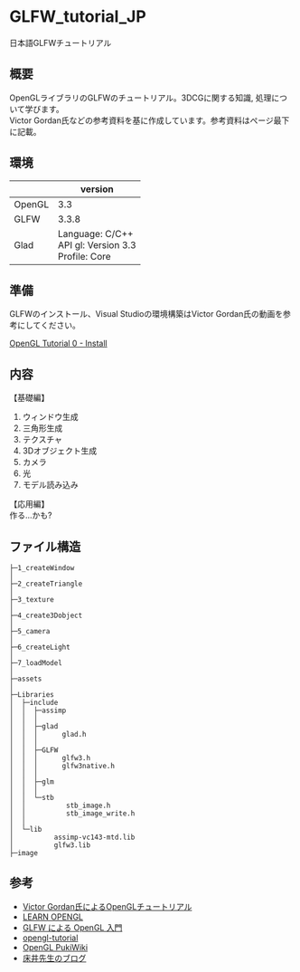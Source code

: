# GLFW_tutorial_JP
日本語GLFWチュートリアル

## 概要
OpenGLライブラリのGLFWのチュートリアル。3DCGに関する知識, 処理について学びます。<br>
Victor Gordan氏などの参考資料を基に作成しています。参考資料はぺージ最下に記載。

## 環境
|    |  version  |
| ---- | ---- |
|  OpenGL  |  3.3  |
|  GLFW  |  3.3.8 |
| Glad    | Language: C/C++ <br>  API gl: Version 3.3 <br>Profile: Core |

## 準備
GLFWのインストール、Visual Studioの環境構築はVictor Gordan氏の動画を参考にしてください。

[OpenGL Tutorial 0 - Install](https://youtu.be/XpBGwZNyUh0)

## 内容
【基礎編】<br>
1. ウィンドウ生成
2. 三角形生成
3. テクスチャ
4. 3Dオブジェクト生成
5. カメラ
6. 光
7. モデル読み込み

【応用編】<br>
作る...かも?

## ファイル構造
```
├─1_createWindow
│                  
├─2_createTriangle
│                  
├─3_texture
│                  
├─4_create3Dobject
│                  
├─5_camera
│  
├─6_createLight
│                  
├─7_loadModel
│                  
├─assets
│      
├─Libraries
│  ├─include
│  │  ├─assimp
│  │  │              
│  │  ├─glad
│  │  │      glad.h
│  │  │      
│  │  ├─GLFW
│  │  │      glfw3.h
│  │  │      glfw3native.h
│  │  │      
│  │  ├─glm
│  │  │      
│  │  └─stb
│  │          stb_image.h
│  │          stb_image_write.h
│  │          
│  └─lib
│          assimp-vc143-mtd.lib
│          glfw3.lib
├─image
```
## 参考
- [Victor Gordan氏によるOpenGLチュートリアル](https://www.youtube.com/playlist?list=PLPaoO-vpZnumdcb4tZc4x5Q-v7CkrQ6M-)
- [LEARN OPENGL](https://learnopengl.com/)
- [GLFW による OpenGL 入門](https://tokoik.github.io/GLFWdraft.pdf)
- [opengl-tutorial](http://www.opengl-tutorial.org/jp/)
- [OpenGL PukiWiki](https://www.slis.tsukuba.ac.jp/~fujisawa.makoto.fu/cgi-bin/wiki/index.php?OpenGL)
- [床井先生のブログ](https://marina.sys.wakayama-u.ac.jp/~tokoi/?blogcategory=GLFW)